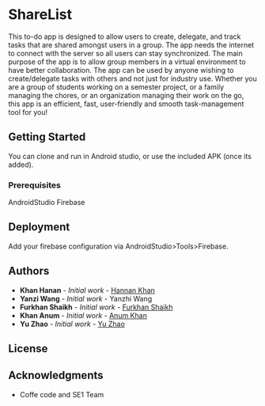 # ShareList

This to-do app is designed to allow users to create, delegate, and track tasks that are shared
amongst users in a group. The app needs the internet to connect with the server so all users
can stay synchronized. The main purpose of the app is to allow group members in a virtual environment
to have better collaboration. The app can be used by anyone wishing to create/delegate tasks
with others and not just for industry use. Whether you are a group of students working on a semester
project, or a family managing the chores, or an organization managing their work on the go, this app
is an efficient, fast, user-friendly and smooth task-management tool for you!

## Getting Started

You can clone and run in Android studio, or use the included APK (once its added).

### Prerequisites

AndroidStudio
Firebase

## Deployment

Add your firebase configuration via AndroidStudio>Tools>Firebase.

## Authors

* **Khan Hanan** - *Initial work* - [Hannan Khan](https://github.com/hannankhan888)
* **Yanzi Wang** - *Initial work* - Yanzhi Wang
* **Furkhan Shaikh** - *Initial work* - [Furkhan Shaikh](https://github.com/FurkhanShaikh)
* **Khan Anum** - *Initial work* - [Anum Khan](https://github.com/anumkhan94)
* **Yu Zhao** - *Initial work* - [Yu Zhao](https://github.com/zhaoyufrank)

## License



## Acknowledgments

* Coffe code and SE1 Team
